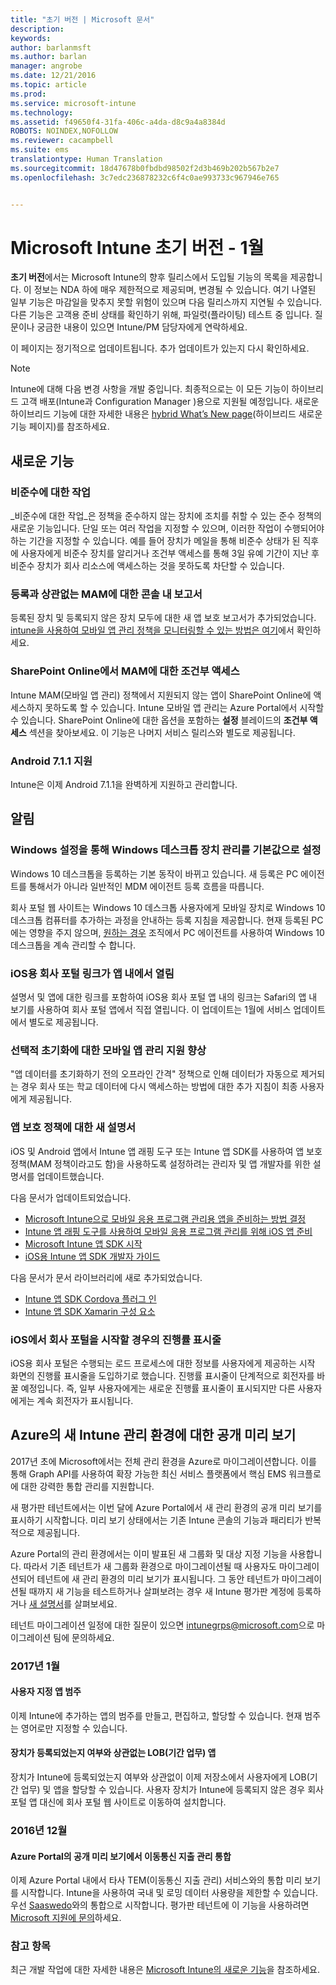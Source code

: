 ```yaml
---
title: "초기 버전 | Microsoft 문서"
description: 
keywords: 
author: barlanmsft
ms.author: barlan
manager: angrobe
ms.date: 12/21/2016
ms.topic: article
ms.prod: 
ms.service: microsoft-intune
ms.technology: 
ms.assetid: f49650f4-31fa-406c-a4da-d8c9a4a8384d
ROBOTS: NOINDEX,NOFOLLOW
ms.reviewer: cacampbell
ms.suite: ems
translationtype: Human Translation
ms.sourcegitcommit: 18d47678b0fbdbd98502f2d3b469b202b567b2e7
ms.openlocfilehash: 3c7edc236878232c6f4c0ae993733c967946e765


---
```


# <a name="the-early-edition-for-microsoft-intune---january"></a>Microsoft Intune 초기 버전 - 1월

**초기 버전**에서는 Microsoft Intune의 향후 릴리스에서 도입될 기능의 목록을 제공합니다. 이 정보는 NDA 하에 매우 제한적으로 제공되며, 변경될 수 있습니다. 여기 나열된 일부 기능은 마감일을 맞추지 못할 위험이 있으며 다음 릴리스까지 지연될 수 있습니다. 다른 기능은 고객용 준비 상태를 확인하기 위해, 파일럿(플라이팅) 테스트 중 입니다. 질문이나 궁금한 내용이 있으면 Intune/PM 담당자에게 연락하세요.

이 페이지는 정기적으로 업데이트됩니다. 추가 업데이트가 있는지 다시 확인하세요.

> [!Note]
> Intune에 대해 다음 변경 사항을 개발 중입니다. 최종적으로는 이 모든 기능이 하이브리드 고객 배포(Intune과 Configuration Manager )용으로 지원될 예정입니다. 새로운 하이브리드 기능에 대한 자세한 내용은 [hybrid What’s New page](https://docs.microsoft.com/en-us/sccm/mdm/understand/whats-new-in-hybrid-mobile-device-management)(하이브리드 새로운 기능 페이지)를 참조하세요.

## <a name="new-capabilities"></a>새로운 기능

### <a name="actions-for-non-compliance---730266--"></a>비준수에 대한 작업<!--730266-->
_비준수에 대한 작업_은 정책을 준수하지 않는 장치에 조치를 취할 수 있는 준수 정책의 새로운 기능입니다. 단일 또는 여러 작업을 지정할 수 있으며, 이러한 작업이 수행되어야 하는 기간을 지정할 수 있습니다. 예를 들어 장치가 메일을 통해 비준수 상태가 된 직후에 사용자에게 비준수 장치를 알리거나 조건부 액세스를 통해 3일 유예 기간이 지난 후 비준수 장치가 회사 리소스에 액세스하는 것을 못하도록 차단할 수 있습니다.

### <a name="in-console-reports-for-mam-without-enrollment---677961--"></a>등록과 상관없는 MAM에 대한 콘솔 내 보고서<!--677961-->
등록된 장치 및 등록되지 않은 장치 모두에 대한 새 앱 보호 보고서가 추가되었습니다. [intune을 사용하여 모바일 앱 관리 정책을 모니터링할 수 있는 방법은 여기](https://docs.microsoft.com/en-us/intune/deploy-use/monitor-mobile-app-management-policies-with-microsoft-intune)에서 확인하세요.

### <a name="conditional-access-for-mam-with-sharepoint-online---679339--"></a>SharePoint Online에서 MAM에 대한 조건부 액세스 <!--679339-->
Intune MAM(모바일 앱 관리) 정책에서 지원되지 않는 앱이 SharePoint Online에 액세스하지 못하도록 할 수 있습니다.  Intune 모바일 앱 관리는 Azure Portal에서 시작할 수 있습니다. SharePoint Online에 대한 옵션을 포함하는 __설정__ 블레이드의 __조건부 액세스__ 섹션을 찾아보세요. 이 기능은 나머지 서비스 릴리스와 별도로 제공됩니다. <!--Find out more about this new feature [here](https://docs.microsoft.com/intune/deploy-use/mam-ca-for-sharepoint-online).-->

### <a name="android-711-support---694397--"></a>Android 7.1.1 지원<!--694397-->
Intune은 이제 Android 7.1.1을 완벽하게 지원하고 관리합니다.

## <a name="notices"></a>알림

### <a name="defaulting-to-managing-windows-desktop-devices-through-windows-settings---663050--"></a>Windows 설정을 통해 Windows 데스크톱 장치 관리를 기본값으로 설정<!--663050-->
Windows 10 데스크톱을 등록하는 기본 동작이 바뀌고 있습니다. 새 등록은 PC 에이전트를 통해서가 아니라 일반적인 MDM 에이전트 등록 흐름을 따릅니다.

회사 포털 웹 사이트는 Windows 10 데스크톱 사용자에게 모바일 장치로 Windows 10 데스크톱 컴퓨터를 추가하는 과정을 안내하는 등록 지침을 제공합니다. 현재 등록된 PC에는 영향을 주지 않으며, [원하는 경우](https://docs.microsoft.com/en-us/intune/deploy-use/set-up-windows-device-management-with-microsoft-intune) 조직에서 PC 에이전트를 사용하여 Windows 10 데스크톱을 계속 관리할 수 합니다.

### <a name="company-portal-for-ios-links-open-inside-the-app---665954--"></a>iOS용 회사 포털 링크가 앱 내에서 열림<!--665954-->
설명서 및 앱에 대한 링크를 포함하여 iOS용 회사 포털 앱 내의 링크는 Safari의 앱 내 보기를 사용하여 회사 포털 앱에서 직접 열립니다. 이 업데이트는 1월에 서비스 업데이트에서 별도로 제공됩니다.

### <a name="improving-mobile-app-management-support-for-selective-wipe---581242--"></a>선택적 초기화에 대한 모바일 앱 관리 지원 향상 <!--581242-->
"앱 데이터를 초기화하기 전의 오프라인 간격" 정책으로 인해 데이터가 자동으로 제거되는 경우 회사 또는 학교 데이터에 다시 액세스하는 방법에 대한 추가 지침이 최종 사용자에게 제공됩니다.<!--, or the removal of the Intune Company Portal on Android.-->

### <a name="new-documentation-for-app-protection-policies---583398--"></a>앱 보호 정책에 대한 새 설명서<!--583398-->
iOS 및 Android 앱에서 Intune 앱 래핑 도구 또는 Intune 앱 SDK를 사용하여 앱 보호 정책(MAM 정책이라고도 함)을 사용하도록 설정하려는 관리자 및 앱 개발자를 위한 설명서를 업데이트했습니다.

다음 문서가 업데이트되었습니다.

* [Microsoft Intune으로 모바일 응용 프로그램 관리용 앱을 준비하는 방법 결정](https://docs.microsoft.com/intune/deploy-use/decide-how-to-prepare-apps-for-mobile-application-management-with-microsoft-intune)
* [Intune 앱 래핑 도구를 사용하여 모바일 응용 프로그램 관리를 위해 iOS 앱 준비](https://docs.microsoft.com/intune/deploy-use/prepare-ios-apps-for-mobile-application-management-with-the-microsoft-intune-app-wrapping-tool)
* [Microsoft Intune 앱 SDK 시작](https://docs.microsoft.com/intune/develop/intune-app-sdk-get-started)
* [iOS용 Intune 앱 SDK 개발자 가이드](https://docs.microsoft.com/intune/develop/intune-app-sdk-ios)

다음 문서가 문서 라이브러리에 새로 추가되었습니다.

* [Intune 앱 SDK Cordova 플러그 인](https://docs.microsoft.com/intune/develop/intune-app-sdk-cordova)
* [Intune 앱 SDK Xamarin 구성 요소](https://docs.microsoft.com/intune/develop/intune-app-sdk-xamarin)

### <a name="progress-bar-when-launching-the-company-portal-on-ios---665978--"></a>iOS에서 회사 포털을 시작할 경우의 진행률 표시줄 <!--665978-->
iOS용 회사 포털은 수행되는 로드 프로세스에 대한 정보를 사용자에게 제공하는 시작 화면의 진행률 표시줄을 도입하기로 했습니다. 진행률 표시줄이 단계적으로 회전자를 바꿀 예정입니다. 즉, 일부 사용자에게는 새로운 진행률 표시줄이 표시되지만 다른 사용자에게는 계속 회전자가 표시됩니다.

## <a name="public-preview-of-the-new-intune-admin-experience-on-azure---736542--"></a>Azure의 새 Intune 관리 환경에 대한 공개 미리 보기<!--736542-->

2017년 초에 Microsoft에서는 전체 관리 환경을 Azure로 마이그레이션합니다. 이를 통해 Graph API를 사용하여 확장 가능한 최신 서비스 플랫폼에서 핵심 EMS 워크플로에 대한 강력한 통합 관리를 지원합니다.

새 평가판 테넌트에서는 이번 달에 Azure Portal에서 새 관리 환경의 공개 미리 보기를 표시하기 시작합니다. 미리 보기 상태에서는 기존 Intune 콘솔의 기능과 패리티가 반복적으로 제공됩니다.

Azure Portal의 관리 환경에서는 이미 발표된 새 그룹화 및 대상 지정 기능을 사용합니다. 따라서 기존 테넌트가 새 그룹화 환경으로 마이그레이션될 때 사용자도 마이그레이션되어 테넌트에 새 관리 환경의 미리 보기가 표시됩니다. 그 동안 테넌트가 마이그레이션될 때까지 새 기능을 테스트하거나 살펴보려는 경우 새 Intune 평가판 계정에 등록하거나 [새 설명서](https://docs.microsoft.com/en-us/intune-azure/introduction/what-is-microsoft-intune)를 살펴보세요.

테넌트 마이그레이션 일정에 대한 질문이 있으면 [intunegrps@microsoft.com](mailto:intunegrps@microsoft.com)으로 마이그레이션 팀에 문의하세요.

### <a name="january-2017"></a>2017년 1월

#### <a name="custom-app-categories---748805--"></a>사용자 지정 앱 범주<!--748805-->
이제 Intune에 추가하는 앱의 범주를 만들고, 편집하고, 할당할 수 있습니다. 현재 범주는 영어로만 지정할 수 있습니다.

#### <a name="assign-line-of-business-apps-whether-or-not-devices-are-enrolled---748803--"></a>장치가 등록되었는지 여부와 상관없는 LOB(기간 업무) 앱 <!--748803-->
장치가 Intune에 등록되었는지 여부와 상관없이 이제 저장소에서 사용자에게 LOB(기간 업무) 및 앱을 할당할 수 있습니다. 사용자 장치가 Intune에 등록되지 않은 경우 회사 포털 앱 대신에 회사 포털 웹 사이트로 이동하여 설치합니다.

### <a name="december-2016"></a>2016년 12월

#### <a name="telecom-expense-management-integration-in-public-preview-of-azure-portal--747605--"></a>Azure Portal의 공개 미리 보기에서 이동통신 지출 관리 통합<!--747605-->
이제 Azure Portal 내에서 타사 TEM(이동통신 지출 관리) 서비스와의 통합 미리 보기를 시작합니다. Intune을 사용하여 국내 및 로밍 데이터 사용량을 제한할 수 있습니다. 우선 [Saaswedo](http://www.saaswedo.com)와의 통합으로 시작합니다. 평가판 테넌트에 이 기능을 사용하려면 [Microsoft 지원에 문의](https://docs.microsoft.com/intune/troubleshoot/how-to-get-support-for-microsoft-intune)하세요.

### <a name="see-also"></a>참고 항목
최근 개발 작업에 대한 자세한 내용은 [Microsoft Intune의 새로운 기능](whats-new-in-microsoft-intune.md)을 참조하세요.



<!--HONumber=Dec16_HO4-->


